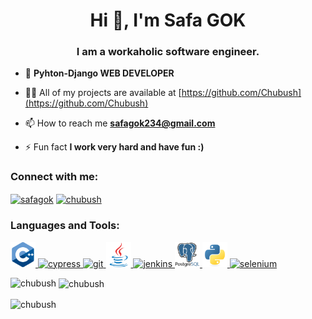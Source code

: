 
<h1 align="center">Hi 👋, I'm Safa GOK</h1>
<h3 align="center">I am a workaholic software  engineer.</h3>

- 🌱  **Pyhton-Django WEB DEVELOPER**

- 👨‍💻 All of my projects are available at [https://github.com/Chubush](https://github.com/Chubush)

- 📫 How to reach me **safagok234@gmail.com**

- ⚡ Fun fact **I work very hard and have fun :)**

<h3 align="left">Connect with me:</h3>
<p align="left">
<a href="https://linkedin.com/in/safagok" target="blank"><img align="center" src="https://raw.githubusercontent.com/rahuldkjain/github-profile-readme-generator/master/src/images/icons/Social/linked-in-alt.svg" alt="safagok" height="30" width="40" /></a>
<a href="https://discord.gg/chubush" target="blank"><img align="center" src="https://raw.githubusercontent.com/rahuldkjain/github-profile-readme-generator/master/src/images/icons/Social/discord.svg" alt="chubush" height="30" width="40" /></a>
</p>

<h3 align="left">Languages and Tools:</h3>
<p align="left"> <a href="https://www.w3schools.com/cpp/" target="_blank" rel="noreferrer"> <img src="https://raw.githubusercontent.com/devicons/devicon/master/icons/cplusplus/cplusplus-original.svg" alt="cplusplus" width="40" height="40"/> </a> <a href="https://www.cypress.io" target="_blank" rel="noreferrer"> <img src="https://raw.githubusercontent.com/simple-icons/simple-icons/6e46ec1fc23b60c8fd0d2f2ff46db82e16dbd75f/icons/cypress.svg" alt="cypress" width="40" height="40"/> </a> <a href="https://git-scm.com/" target="_blank" rel="noreferrer"> <img src="https://www.vectorlogo.zone/logos/git-scm/git-scm-icon.svg" alt="git" width="40" height="40"/> </a> <a href="https://www.java.com" target="_blank" rel="noreferrer"> <img src="https://raw.githubusercontent.com/devicons/devicon/master/icons/java/java-original.svg" alt="java" width="40" height="40"/> </a> <a href="https://www.jenkins.io" target="_blank" rel="noreferrer"> <img src="https://www.vectorlogo.zone/logos/jenkins/jenkins-icon.svg" alt="jenkins" width="40" height="40"/> </a> <a href="https://www.postgresql.org" target="_blank" rel="noreferrer"> <img src="https://raw.githubusercontent.com/devicons/devicon/master/icons/postgresql/postgresql-original-wordmark.svg" alt="postgresql" width="40" height="40"/> </a> <a href="https://www.python.org" target="_blank" rel="noreferrer"> <img src="https://raw.githubusercontent.com/devicons/devicon/master/icons/python/python-original.svg" alt="python" width="40" height="40"/> </a> <a href="https://www.selenium.dev" target="_blank" rel="noreferrer"> <img src="https://raw.githubusercontent.com/detain/svg-logos/780f25886640cef088af994181646db2f6b1a3f8/svg/selenium-logo.svg" alt="selenium" width="40" height="40"/> </a> </p>

<p><img align="left" src="https://github-readme-stats.vercel.app/api/top-langs?username=chubush&show_icons=true&locale=en&layout=compact" alt="chubush" /></p>

<p>&nbsp;<img align="center" src="https://github-readme-stats.vercel.app/api?username=chubush&show_icons=true&locale=en" alt="chubush" /></p>

<p><img align="center" src="https://github-readme-streak-stats.herokuapp.com/?user=chubush&" alt="chubush" /></p>

